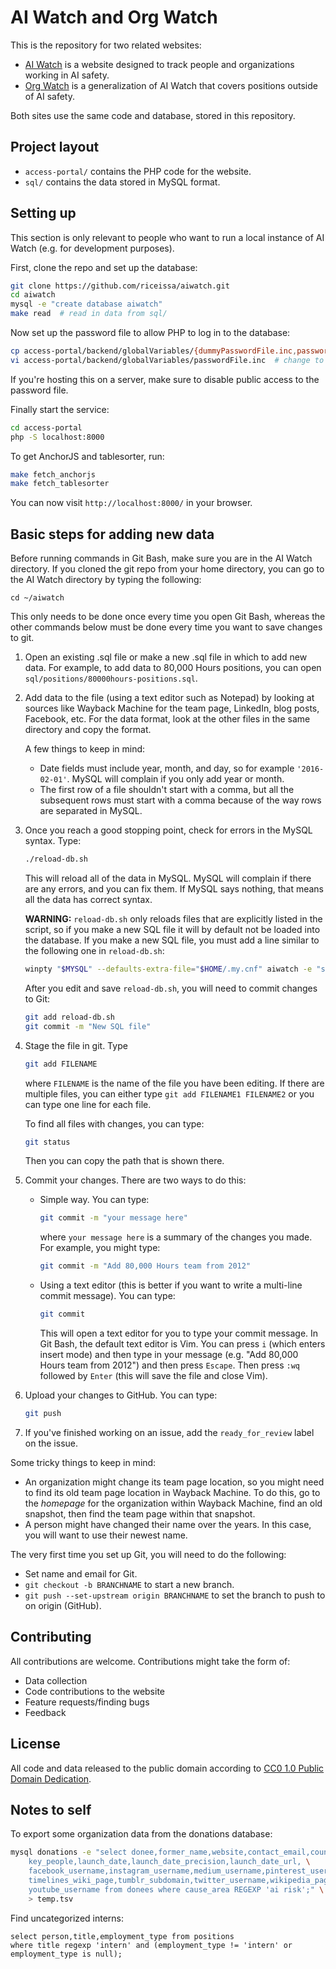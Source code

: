 # AI Watch and Org Watch

This is the repository for two related websites:

* [AI Watch](https://aiwatch.issarice.com/) is a website designed to track people and organizations working in AI
safety.
* [Org Watch](https://orgwatch.issarice.com/) is a generalization of AI Watch
that covers positions outside of AI safety.

Both sites use the same code and database, stored in this repository.

## Project layout

- `access-portal/` contains the PHP code for the website.
- `sql/` contains the data stored in MySQL format.

## Setting up

This section is only relevant to people who want to run a local instance of AI
Watch (e.g. for development purposes).

First, clone the repo and set up the database:

```bash
git clone https://github.com/riceissa/aiwatch.git
cd aiwatch
mysql -e "create database aiwatch"
make read  # read in data from sql/
```

Now set up the password file to allow PHP to log in to the database:

```bash
cp access-portal/backend/globalVariables/{dummyPasswordFile.inc,passwordFile.inc}
vi access-portal/backend/globalVariables/passwordFile.inc  # change to add database login info
```

If you're hosting this on a server, make sure to disable public access to the
password file.

Finally start the service:

```bash
cd access-portal
php -S localhost:8000
```

To get AnchorJS and tablesorter, run:

```bash
make fetch_anchorjs
make fetch_tablesorter
```

You can now visit `http://localhost:8000/` in your browser.

## Basic steps for adding new data

Before running commands in Git Bash, make sure you are in the AI Watch directory.
If you cloned the git repo from your home directory, you can go to the AI Watch
directory by typing the following:

```
cd ~/aiwatch
```

This only needs to be done once every time you open Git Bash, whereas the other
commands below must be done every time you want to save changes to git.

1. Open an existing .sql file or make a new .sql file in which to add new data.
   For example, to add data to 80,000 Hours positions, you can open
   `sql/positions/80000hours-positions.sql`.

2. Add data to the file (using a text editor such as Notepad) by looking at
   sources like Wayback Machine for the team
   page, LinkedIn, blog posts, Facebook, etc.  For the data format, look at the
   other files in the same directory and copy the format.

   A few things to keep in mind:

   - Date fields must include year, month, and day, so for example
     `'2016-02-01'`. MySQL will complain if you only add year or month.
   - The first row of a file shouldn't start with a comma, but all the
     subsequent rows must start with a comma because of the way rows are
     separated in MySQL.

3. Once you reach a good stopping point, check for errors in the MySQL syntax.
   Type:

   ```bash
   ./reload-db.sh
   ```

   This will reload all of the data in MySQL. MySQL will complain if there are
   any errors, and you can fix them. If MySQL says nothing, that means all the
   data has correct syntax.

   **WARNING:** `reload-db.sh` only reloads files that are explicitly
   listed in the script, so if you make a new SQL file it will by default not be loaded
   into the database. If you make a new SQL file, you must add a line similar to the following
   one in `reload-db.sh`:
   
   ```bash
   winpty "$MYSQL" --defaults-extra-file="$HOME/.my.cnf" aiwatch -e "source sql/positions/80000hours-positions.sql"
   ```
   
   After you edit and save `reload-db.sh`, you will need to commit changes to Git:
   
   ```bash
   git add reload-db.sh
   git commit -m "New SQL file"
   ```

4. Stage the file in git. Type

   ```bash
   git add FILENAME
   ```

   where `FILENAME` is the name of the file you have been editing. If there are
   multiple files, you can either type `git add FILENAME1 FILENAME2` or you can
   type one line for each file.

   To find all files with changes, you can type:

   ```bash
   git status
   ```

   Then you can copy the path that is shown there.

5. Commit your changes. There are two ways to do this:

   - Simple way. You can type:

     ```bash
     git commit -m "your message here"
     ```

     where `your message here` is a summary of the changes you made. For
     example, you might type:

     ```bash
     git commit -m "Add 80,000 Hours team from 2012"
     ```

   - Using a text editor (this is better if you want to write a multi-line
     commit message). You can type:

     ```bash
     git commit
     ```

     This will open a text editor for you to type your commit message. In Git
     Bash, the default text editor is Vim. You can press `i` (which enters
     insert mode) and then type in your message (e.g. "Add 80,000 Hours team
     from 2012") and then press `Escape`. Then press `:wq` followed by `Enter`
     (this will save the file and close Vim).

6. Upload your changes to GitHub. You can type:

   ```bash
   git push
   ```

7. If you've finished working on an issue, add the `ready_for_review` label on
   the issue.

Some tricky things to keep in mind:

- An organization might change its team page location, so you might need to
  find its old team page location in Wayback Machine. To do this, go to the
  _homepage_ for the organization within Wayback Machine, find an old snapshot,
  then find the team page within that snapshot.
- A person might have changed their name over the years. In this case, you will
  want to use their newest name.

The very first time you set up Git, you will need to do the following:

- Set name and email for Git.
- `git checkout -b BRANCHNAME` to start a new branch.
- `git push --set-upstream origin BRANCHNAME` to set the branch to push to on
  origin (GitHub).

## Contributing

All contributions are welcome.  Contributions might take the form of:

- Data collection
- Code contributions to the website
- Feature requests/finding bugs
- Feedback

## License

All code and data released to the public domain according to
[CC0 1.0 Public Domain Dedication](https://creativecommons.org/publicdomain/zero/1.0/).

## Notes to self

To export some organization data from the donations database:

```bash
mysql donations -e "select donee,former_name,website,contact_email,country, \
    key_people,launch_date,launch_date_precision,launch_date_url, \
    facebook_username,instagram_username,medium_username,pinterest_username, \
    timelines_wiki_page,tumblr_subdomain,twitter_username,wikipedia_page, \
    youtube_username from donees where cause_area REGEXP 'ai risk';" \
    > temp.tsv
```

Find uncategorized interns:

```mysql
select person,title,employment_type from positions
where title regexp 'intern' and (employment_type != 'intern' or employment_type is null);
```
